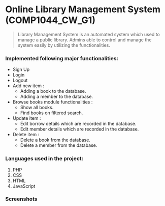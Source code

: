# Online Library Management System (COMP1044_CW_G1)

> Library Management System is an automated system which used to manage a public library. Admins able to control and manage the system easily by utilizing the functionalities.


### Implemented following major functionalities:
- Sign Up
- Login
- Logout
- Add new item :
    - Adding a book to the database.
    - Adding a member to the database.
- Browse books module functionalities  :
    - Show all books.
    - Find books on filtered search.
- Update item  :
    - Edit borrow details which are recorded in the database.
    - Edit member details which are recorded in the database.
- Delete item  :
    - Delete a book from the database.
    - Delete a member from the database.


### Languages used in the project:
1. PHP
2. CSS
3. HTML
4. JavaScript

### Screenshots
